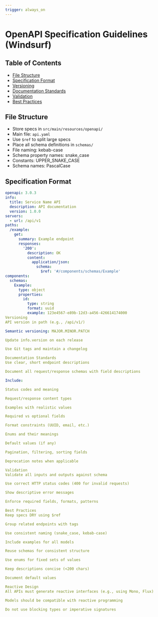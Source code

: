 ```yaml
---
trigger: always_on
---
```


# OpenAPI Specification Guidelines (Windsurf)

## Table of Contents
- [File Structure](#file-structure)
- [Specification Format](#specification-format)
- [Versioning](#versioning)
- [Documentation Standards](#documentation-standards)
- [Validation](#validation)
- [Best Practices](#best-practices)

## File Structure

- Store specs in `src/main/resources/openapi/`
- Main file: `api.yaml`
- Use `$ref` to split large specs
- Place all schema definitions in `schemas/`
- File naming: kebab-case
- Schema property names: snake_case
- Constants: UPPER_SNAKE_CASE
- Schema names: PascalCase

## Specification Format

```yaml
openapi: 3.0.3
info:
  title: Service Name API
  description: API documentation
  version: 1.0.0
servers:
  - url: /api/v1
paths:
  /example:
    get:
      summary: Example endpoint
      responses:
        '200':
          description: OK
          content:
            application/json:
              schema:
                $ref: '#/components/schemas/Example'
components:
  schemas:
    Example:
      type: object
      properties:
        id:
          type: string
          format: uuid
          example: 123e4567-e89b-12d3-a456-426614174000
Versioning
API version in path (e.g., /api/v1/)

Semantic versioning: MAJOR.MINOR.PATCH

Update info.version on each release

Use Git tags and maintain a changelog

Documentation Standards
Use clear, short endpoint descriptions

Document all request/response schemas with field descriptions

Include:

Status codes and meaning

Request/response content types

Examples with realistic values

Required vs optional fields

Format constraints (UUID, email, etc.)

Enums and their meanings

Default values (if any)

Pagination, filtering, sorting fields

Deprecation notes when applicable

Validation
Validate all inputs and outputs against schema

Use correct HTTP status codes (400 for invalid requests)

Show descriptive error messages

Enforce required fields, formats, patterns

Best Practices
Keep specs DRY using $ref

Group related endpoints with tags

Use consistent naming (snake_case, kebab-case)

Include examples for all models

Reuse schemas for consistent structure

Use enums for fixed sets of values

Keep descriptions concise (<200 chars)

Document default values

Reactive Design
All APIs must generate reactive interfaces (e.g., using Mono, Flux)

Models should be compatible with reactive programming

Do not use blocking types or imperative signatures